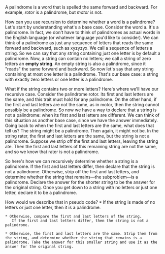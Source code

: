 A palindrome is a word that is spelled the same forward and backward. For example, _rotor_ is a palindrome, but _motor_ is not.

How can you use recursion to determine whether a word is a palindrome? Let's start by understanding what's a base case. Consider the word a. It's a palindrome. In fact, we don't have to think of palindromes as actual words in the English language (or whatever language you'd like to consider). We can think of a palindrome as just any sequence of letters that reads the same forward and backward, such as xyzyzyx. We call a sequence of letters a string. So we can say that any string containing just one letter is by default a palindrome. Now, a string can contain no letters; we call a string of zero letters an **empty string**. An empty string is also a palindrome, since it "reads" the same forward and backward. So now let's say that any string containing at most one letter is a palindrome. That's our base case: a string with exactly zero letters or one letter is a palindrome.

What if the string contains two or more letters? Here's where we'll have our recursive case. Consider the palindrome rotor. Its first and last letters are the same, and this trait must hold for any palindrome. On the other hand, if the first and last letters are not the same, as in motor, then the string cannot possibly be a palindrome. So now we have a way to declare that a string is not a palindrome: when its first and last letters are different. We can think of this situation as another base case, since we have the answer immediately. Going back to when the first and last letters are the same, what does that tell us? The string might be a palindrome. Then again, it might not be. In the string rater, the first and last letters are the same, but the string is not a palindrome. Suppose we strip off the first and last letters, leaving the string ate. Then the first and last letters of this remaining string are not the same, and so we know that rater is not a palindrome.

So here's how we can recursively determine whether a string is a palindrome. If the first and last letters differ, then declare that the string is not a palindrome. Otherwise, strip off the first and last letters, and determine whether the string that remains—the subproblem—is a palindrome. Declare the answer for the shorter string to be the answer for the original string. Once you get down to a string with no letters or just one letter, declare it to be a palindrome.

How would we describe that in pseudo code?
    * If the string is made of no letters or just one letter, then it is a palindrome.
    
    * Otherwise, compare the first and last letters of the string.
       If the first and last letters differ, then the string is not a palindrome.
    
    * Otherwise, the first and last letters are the same. Strip them from the string, and determine whether the string that remains is a palindrome. Take the answer for this smaller string and use it as the answer for the original string.